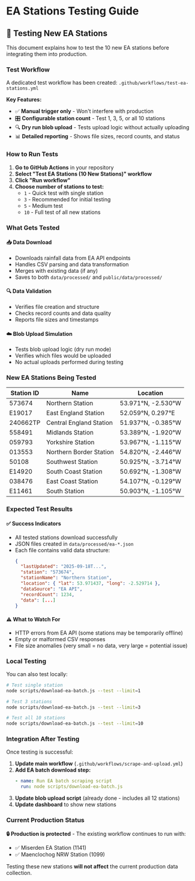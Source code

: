 # EA Stations Testing Guide

## 🧪 Testing New EA Stations

This document explains how to test the 10 new EA stations before integrating them into production.

### Test Workflow

A dedicated test workflow has been created: `.github/workflows/test-ea-stations.yml`

**Key Features:**
- ✅ **Manual trigger only** - Won't interfere with production
- 🎛️ **Configurable station count** - Test 1, 3, 5, or all 10 stations
- 🔍 **Dry run blob upload** - Tests upload logic without actually uploading
- 📊 **Detailed reporting** - Shows file sizes, record counts, and status

### How to Run Tests

1. **Go to GitHub Actions** in your repository
2. **Select "Test EA Stations (10 New Stations)" workflow**
3. **Click "Run workflow"**
4. **Choose number of stations to test:**
   - `1` - Quick test with single station
   - `3` - Recommended for initial testing  
   - `5` - Medium test
   - `10` - Full test of all new stations

### What Gets Tested

#### 📥 Data Download
- Downloads rainfall data from EA API endpoints
- Handles CSV parsing and data transformation
- Merges with existing data (if any)
- Saves to both `data/processed/` and `public/data/processed/`

#### 🔍 Data Validation
- Verifies file creation and structure
- Checks record counts and data quality
- Reports file sizes and timestamps

#### ☁️ Blob Upload Simulation
- Tests blob upload logic (dry run mode)
- Verifies which files would be uploaded
- No actual uploads performed during testing

### New EA Stations Being Tested

| Station ID | Name | Location |
|------------|------|----------|
| 573674 | Northern Station | 53.971°N, -2.530°W |
| E19017 | East England Station | 52.059°N, 0.297°E |
| 240662TP | Central England Station | 51.937°N, -0.385°W |
| 558491 | Midlands Station | 53.389°N, -1.920°W |
| 059793 | Yorkshire Station | 53.967°N, -1.115°W |
| 013553 | Northern Border Station | 54.820°N, -2.446°W |
| 50108 | Southwest Station | 50.925°N, -3.714°W |
| E14920 | South Coast Station | 50.692°N, -1.308°W |
| 038476 | East Coast Station | 54.107°N, -0.129°W |
| E11461 | South Station | 50.903°N, -1.105°W |

### Expected Test Results

#### ✅ Success Indicators
- All tested stations download successfully
- JSON files created in `data/processed/ea-*.json`
- Each file contains valid data structure:
  ```json
  {
    "lastUpdated": "2025-09-18T...",
    "station": "573674",
    "stationName": "Northern Station",
    "location": { "lat": 53.971437, "long": -2.529714 },
    "dataSource": "EA API",
    "recordCount": 1234,
    "data": [...]
  }
  ```

#### ⚠️ What to Watch For
- HTTP errors from EA API (some stations may be temporarily offline)
- Empty or malformed CSV responses
- File size anomalies (very small = no data, very large = potential issue)

### Local Testing

You can also test locally:

```bash
# Test single station
node scripts/download-ea-batch.js --test --limit=1

# Test 3 stations  
node scripts/download-ea-batch.js --test --limit=3

# Test all 10 stations
node scripts/download-ea-batch.js --test --limit=10
```

### Integration After Testing

Once testing is successful:

1. **Update main workflow** (`.github/workflows/scrape-and-upload.yml`)
2. **Add EA batch download step:**
   ```yaml
   - name: Run EA batch scraping script
     run: node scripts/download-ea-batch.js
   ```
3. **Update blob upload script** (already done - includes all 12 stations)
4. **Update dashboard** to show new stations

### Current Production Status

**🔒 Production is protected** - The existing workflow continues to run with:
- ✅ Miserden EA Station (1141) 
- ✅ Maenclochog NRW Station (1099)

Testing these new stations **will not affect** the current production data collection.



